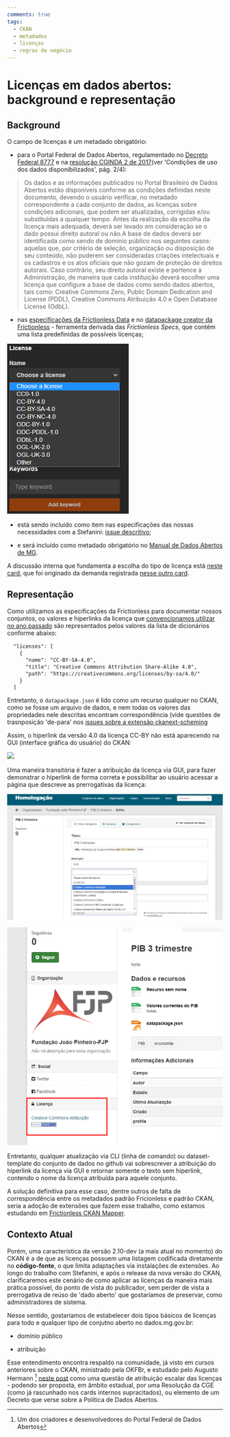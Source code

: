 ```yaml
---
comments: true
tags:
  - CKAN
  - metadados
  - licenças
  - regras de negócio
---
```


# Licenças em dados abertos: background e representação

## Background

O campo de licenças é um metadado obrigatório:

- para o Portal Federal de Dados Abertos, regulamentado no [Decreto Federal 8777](https://www.planalto.gov.br/CCIVIL_03/_Ato2015-2018/2016/Decreto/D8777.htm#art2) e na [resolução CGINDA 2 de 2017](https://wiki-dados.cgu.gov.br/GetFile.aspx?File=%2fComiteGestor%2fResolu%c3%a7%c3%b5es%2fresolucao-cginda-2-24-3-2017%2cpdf.pdf)(ver 'Condições de uso dos dados disponibilizados', pág. 2/4):

> Os dados e as informações publicados no Portal Brasileiro de Dados Abertos estão disponíveis
> conforme as condições definidas neste documento, devendo o usuário verificar, no metadado
> correspondente a cada conjunto de dados, as licenças sobre condições adicionais, que podem
> ser atualizadas, corrigidas e/ou substituídas a qualquer tempo.
> Antes da realização da escolha da licença mais adequada, deverá ser levado em consideração
> se o dado possui direito autoral ou não.A base de dados deverá ser identificada como sendo
> de domínio público nos seguintes casos: aquelas que, por critério de seleção, organização ou
> disposição de seu conteúdo, não puderem ser consideradas criações intelectuais e os
> cadastros e os atos oficiais que não gozam de proteção de direitos autorais.
> Caso contrário, seu direito autoral existe e pertence à Administração, de maneira que cada
> instituição deverá escolher uma licença que configure a base de dados como sendo dados
> abertos, tais como: Creative Commons Zero, Public Domain Dedication and License (PDDL),
> Creative Commons Atribuição 4.0 e Open Database License (OdbL).


- nas [especificações da Frictionless Data](https://specs.frictionlessdata.io/data-package/#licenses) e no [datapackage creator da Frictionless](https://create.frictionlessdata.io/) - ferramenta derivada das _Frictionless Specs_, que contém uma lista predefinidas de possíveis licenças;

![](static/licences-datapackage-creator.png)

- está sendo incluído como item nas especificações das nossas necessidades com a Stefanini: [issue descritivo](https://github.com/transparencia-mg/work-stefanini/issues/69);

- e será incluído como metadado obrigatório no [Manual de Dados Abertos de MG](https://transparencia-mg.github.io/manual-abertura/pages/002_metadados.html#metadados-obrigat%C3%B3rios-e-facultativos-no-portal-de-dados-abertos-de-minas-gerais).

A discussão interna que fundamenta a escolha do tipo de licença está [neste card](https://trello.com/c/OQVjhGeM/877-escolher-licen%C3%A7a-aberta-para-dados-de-interesse-coletivo-e-geral), que foi originado da demanda registrada [nesse outro card](https://trello.com/c/auyl56pH/91-licenciamento-de-uso-de-dados-3-artefatos).

## Representação

Como utilizamos as especificações da Frictionless para documentar nossos conjuntos, os valores e hiperlinks da licença que [convencionamos utilizar no ano passado](https://trello.com/c/OQVjhGeM/877-escolher-licen%C3%A7a-aberta-para-dados-de-interesse-coletivo-e-geral#comment-610ab3589a7b7e1ec9a1c564) são representados pelos valores da lista de dicionários conforme abaixo:

````
  "licenses": [
    {
      "name": "CC-BY-SA-4.0",
      "title": "Creative Commons Attribution Share-Alike 4.0",
      "path": "https://creativecommons.org/licenses/by-sa/4.0/"
    }
  ]
````
Entretanto, o `datapackage.json` é lido como um recurso qualquer no CKAN, como se fosse um arquivo de dados, e nem todas os valores das propriedades nele descritas encontram correspondência (vide questões de trasnposição 'de-para' nos [issues sobre a extensão ckanext-scheming](https://github.com/ckan/ckanext-scheming/issues) 

Assim, o hiperlink da versão 4.0 da licença CC-BY não está aparecendo na GUI (interface gráfica do usuário) do CKAN:

![](static/licença-sem-hiperlink.png)

Uma maneira transitória é fazer a atribuição da licença via GUI, para fazer demonstrar o hiperlink de forma correta e possibilitar ao usuário acessar a página que descreve as prerrogativas da licença:

![](static/atrib-licenca-GUI.png)

![](static/licenca-com-hiperlink.png)

Entretanto, qualquer atualização via CLI (linha de comando) ou dataset-template do conjunto de dados no github vai sobrescrever a atribuição do hiperlink da licença via GUI e retornar somente o texto sem hiperlink, contendo o nome da licença atribuída para aquele conjunto.

A solução definitiva para esse caso, dentre outros de falta de correspondência entre os metadados padrão Fricionless e padrão CKAN, seria a adoção de extensões que fazem esse trabalho, como estamos estudando em [Frictionless CKAN Mapper](https://github.com/frictionlessdata/frictionless-ckan-mapper).

## Contexto Atual

Porém, uma característica da versão 2.10-dev (a mais atual no momento) do CKAN é a de que as licenças possuem uma listagem codificada diretamente no **código-fonte**, o que limita adaptações via instalações de extensões. Ao longo do trabalho com Stefanini, e após o release da nova versão do CKAN, clarificaremos este cenário de como aplicar as licenças da maneira mais prática possível, do ponto de vista do publicador, sem perder de vista a prerrogativa de reúso de 'dado aberto' que gostaríamos de preservar, como administradores de sistema. 

Nesse sentido, gostaríamos de estabelecer dois tipos básicos de licenças para todo e qualquer tipo de conjutno aberto no dados.mg.gov.br:

- domínio público

- atribuição

Esse entendimento encontra respaldo na comunidade, já visto em cursos anteriores sobre o CKAN, ministrado pela OKFBr, e estudado pelo Augusto Hermann [^1] [neste post](https://herrmann.tech/pt/blog/2020/12/07/dados-abertos-a-retrospectiva-de-um-comite.html) como uma questão de atribuição escalar das licenças - podendo ser proposta, em âmbito estadual, por uma Resolução da CGE (como já rascunhado nos cards internos supracitados), ou elemento de um Decreto que verse sobre a Política de Dados Abertos. 

[^1]: Um dos criadores e desenvolvedores do Portal Federal de Dados Abertos